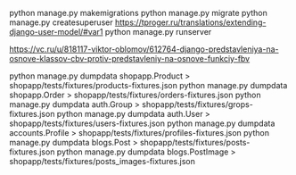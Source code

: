 python manage.py makemigrations
python manage.py migrate
python manage.py createsuperuser
https://tproger.ru/translations/extending-django-user-model/#var1
python manage.py runserver

https://vc.ru/u/818117-viktor-oblomov/612764-django-predstavleniya-na-osnove-klassov-cbv-protiv-predstavleniy-na-osnove-funkciy-fbv


python manage.py dumpdata shopapp.Product > shopapp/tests/fixtures/products-fixtures.json
python manage.py dumpdata shopapp.Order > shopapp/tests/fixtures/orders-fixtures.json
python manage.py dumpdata auth.Group > shopapp/tests/fixtures/grops-fixtures.json
python manage.py dumpdata auth.User > shopapp/tests/fixtures/users-fixtures.json
python manage.py dumpdata accounts.Profile > shopapp/tests/fixtures/profiles-fixtures.json
python manage.py dumpdata blogs.Post > shopapp/tests/fixtures/posts-fixtures.json
python manage.py dumpdata blogs.PostImage > shopapp/tests/fixtures/posts_images-fixtures.json